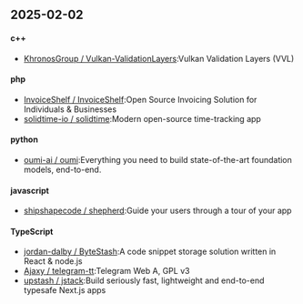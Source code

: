 ## 2025-02-02
#### c++
* [KhronosGroup / Vulkan-ValidationLayers](https://github.com/KhronosGroup/Vulkan-ValidationLayers):Vulkan Validation Layers (VVL)
#### php
* [InvoiceShelf / InvoiceShelf](https://github.com/InvoiceShelf/InvoiceShelf):Open Source Invoicing Solution for Individuals & Businesses
* [solidtime-io / solidtime](https://github.com/solidtime-io/solidtime):Modern open-source time-tracking app
#### python
* [oumi-ai / oumi](https://github.com/oumi-ai/oumi):Everything you need to build state-of-the-art foundation models, end-to-end.
#### javascript
* [shipshapecode / shepherd](https://github.com/shipshapecode/shepherd):Guide your users through a tour of your app
#### TypeScript
* [jordan-dalby / ByteStash](https://github.com/jordan-dalby/ByteStash):A code snippet storage solution written in React & node.js
* [Ajaxy / telegram-tt](https://github.com/Ajaxy/telegram-tt):Telegram Web A, GPL v3
* [upstash / jstack](https://github.com/upstash/jstack):Build seriously fast, lightweight and end-to-end typesafe Next.js apps

